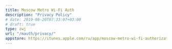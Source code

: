 ```yaml
---
title: Moscow Metro Wi-Fi Auth
description: "Privacy Policy"
# date: 2019-08-20T07:33:07+03:00
# draft: true
type: zwj
url: "/mauth/privacy/"
appstore: https://itunes.apple.com/ru/app/moscow-metro-wi-fi-authorization/id1041801794?l=ru&mt=8
---
```


